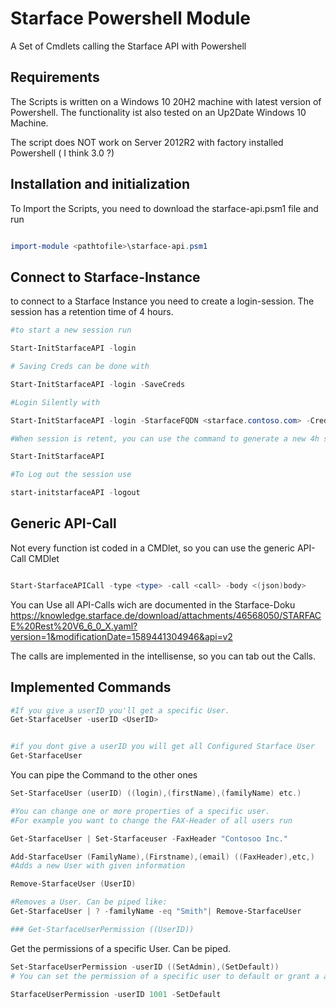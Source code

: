 # Starface Powershell Module
A Set of Cmdlets calling the Starface API with Powershell


## Requirements

The Scripts is written on a Windows 10 20H2 machine with latest version of Powershell.
The functionality ist also tested on an Up2Date Windows 10 Machine.

The script does NOT work on Server 2012R2 with factory installed Powershell ( I think 3.0 ?)

## Installation and initialization

To Import the Scripts, you need to download the starface-api.psm1 file and run 

```powershell

import-module <pathtofile>\starface-api.psm1

```

## Connect to Starface-Instance

to connect to a Starface Instance you need to create a login-session. The session has a retention time of 4 hours.

 
```PowerShell
#to start a new session run 

Start-InitStarfaceAPI -login

# Saving Creds can be done with

Start-InitStarfaceAPI -login -SaveCreds

#Login Silently with

Start-InitStarfaceAPI -login -StarfaceFQDN <starface.contoso.com> -Creds <PS-Cred-Obj> 

#When session is retent, you can use the command to generate a new 4h session

Start-InitStarfaceAPI

#To Log out the session use

start-initstarfaceAPI -logout


```
  
## Generic API-Call
  
Not every function ist coded in a CMDlet, so you can use the generic API-Call CMDlet
  
```powershell

Start-StarfaceAPICall -type <type> -call <call> -body <(json)body>

```
 
You can Use all API-Calls wich are documented in the Starface-Doku
https://knowledge.starface.de/download/attachments/46568050/STARFACE%20Rest%20V6_6_0_X.yaml?version=1&modificationDate=1589441304946&api=v2
  
The calls are implemented in the intellisense, so you can tab out the Calls.
  
## Implemented Commands

```powershell
#If you give a userID you'll get a specific User.
Get-StarfaceUser -userID <UserID>


#if you dont give a userID you will get all Configured Starface User
Get-StarfaceUser 

```

You can pipe the Command to the other ones

```powershell
Set-StarfaceUser (userID) ((login),(firstName),(familyName) etc.)

#You can change one or more properties of a specific user.
#For example you want to change the FAX-Header of all users run

Get-StarfaceUser | Set-Starfaceuser -FaxHeader "Contosoo Inc."
```

```powershell
Add-StarfaceUser (FamilyName),(Firstname),(email) ((FaxHeader),etc,)
#Adds a new User with given information
```



```powershell
Remove-StarfaceUser (UserID)

#Removes a User. Can be piped like:
Get-StarfaceUser | ? -familyName -eq "Smith"| Remove-StarfaceUser

```  


```powershell
### Get-StarfaceUserPermission ((UserID))
``` 

Get the permissions of a specific User.
Can be piped.
```powershell
Set-StarfaceUserPermission -userID ((SetAdmin),(SetDefault))
# You can set the permission of a specific user to default or grant a admin-user like

StarfaceUserPermission -userID 1001 -SetDefault
```




  
